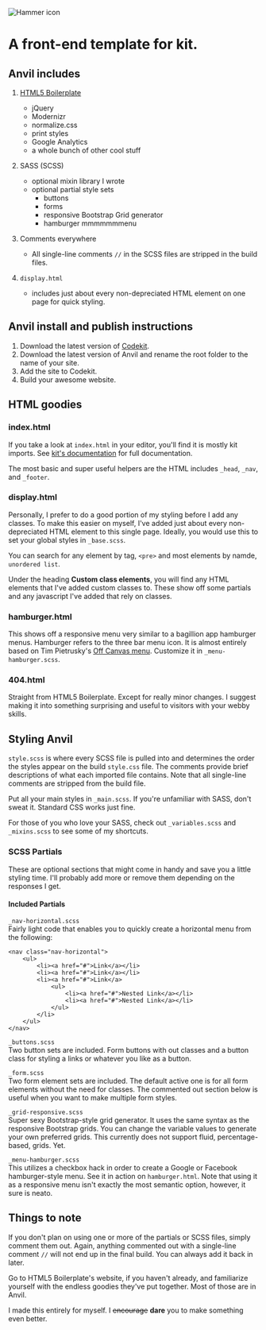 ![Hammer icon](http://anvil.michaelarestad.com/img/anvil.svg "Clang!")
# A front-end template for kit.
## Anvil includes
1. [HTML5 Boilerplate](http://html5boilerplate.com)
   * jQuery
   * Modernizr
   * normalize.css
   * print styles
   * Google Analytics
   * a whole bunch of other cool stuff

2. SASS (SCSS)
   * optional mixin library I wrote
   * optional partial style sets
     * buttons
     * forms
     * responsive Bootstrap Grid generator
     * hamburger mmmmmmmenu

3. Comments everywhere
   * All single-line comments `//` in the SCSS files are stripped in the build files.

4. `display.html`
   * includes just about every non-depreciated HTML element on one page for quick styling.

## Anvil install and publish instructions
1. Download the latest version of [Codekit](http://incident57.com/codekit/).
2. Download the latest version of Anvil and rename the root folder to the name of your site.
3. Add the site to Codekit.
4. Build your awesome website.

## HTML goodies
### index.html
If you take a look at `index.html` in your editor, you'll find it is mostly kit imports. See [kit's documentation](http://incident57.com/codekit/kit.php) for full documentation.

The most basic and super useful helpers are the HTML includes `_head`, `_nav`, and `_footer`.

### display.html
Personally, I prefer to do a good portion of my styling before I add any classes. To make this easier on myself, I've added just about every non-depreciated HTML element to this single page. Ideally, you would use this to set your global styles in `_base.scss`.

You can search for any element by tag, `<pre>` and most elements by namde, `unordered list`.

Under the heading **Custom class elements**, you will find any HTML elements that I've added custom classes to. These show off some partials and any javascript I've added that rely on classes.

### hamburger.html
This shows off a responsive menu very similar to a bagillion app hamburger menus. Hamburger refers to the three bar menu icon. It is almost entirely based on Tim Pietrusky's [Off Canvas menu](http://codepen.io/TimPietrusky/pen/CLIsl). Customize it in `_menu-hamburger.scss`.

### 404.html
Straight from HTML5 Boilerplate. Except for really minor changes. I suggest making it into something surprising and useful to visitors with your webby skills.

## Styling Anvil
`style.scss` is where every SCSS file is pulled into and determines the order the styles appear on the build `style.css` file. The comments provide brief descriptions of what each imported file contains. Note that all single-line comments are stripped from the build file.

Put all your main styles in `_main.scss`. If you're unfamiliar with SASS, don't sweat it. Standard CSS works just fine.

For those of you who love your SASS, check out `_variables.scss` and `_mixins.scss` to see some of my shortcuts.

### SCSS Partials
These are optional sections that might come in handy and save you a little styling time. I'll probably add more or remove them depending on the responses I get.

#### Included Partials
`_nav-horizontal.scss`  
Fairly light code that enables you to quickly create a horizontal menu from the following:

    <nav class="nav-horizontal">
        <ul>
            <li><a href="#">Link</a></li>
            <li><a href="#">Link</a></li>
            <li><a href="#">Link</a>
                <ul>
		            <li><a href="#">Nested Link</a></li>
		            <li><a href="#">Nested Link</a></li>
		        </ul>
            </li>
        </ul>
    </nav>

`_buttons.scss`  
Two button sets are included. Form buttons with out classes and a button class for styling a links or whatever you like as a button.

`_form.scss`  
Two form element sets are included. The default active one is for all form elements without the need for classes. The commented out section below is useful when you want to make multiple form styles.

`_grid-responsive.scss`  
Super sexy Bootstrap-style grid generator. It uses the same syntax as the responsive Bootstrap grids. You can change the variable values to generate your own preferred grids. This currently does not support fluid, percentage-based, grids. Yet.

`_menu-hamburger.scss`  
This utilizes a checkbox hack in order to create a Google or Facebook hamburger-style menu. See it in action on `hamburger.html`. Note that using it as a responsive menu isn't exactly the most semantic option, however, it sure is neato.

## Things to note
If you don't plan on using one or more of the partials or SCSS files, simply comment them out. Again, anything commented out with a single-line comment `//` will not end up in the final build. You can always add it back in later.

Go to HTML5 Boilerplate's website, if you haven't already, and familiarize yourself with the endless goodies they've put together. Most of those are in Anvil.

I made this entirely for myself. I <del>encourage</del> **dare** you to make something even better.